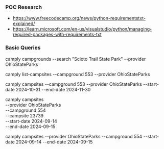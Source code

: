 ### POC Research
- https://www.freecodecamp.org/news/python-requirementstxt-explained/
- https://learn.microsoft.com/en-us/visualstudio/python/managing-required-packages-with-requirements-txt


### Basic Queries

camply campgrounds --search "Scioto Trail State Park" --provider OhioStateParks

camply list-campsites --campground 553 --provider OhioStateParks

camply campsites --campground 553 --provider OhioStateParks --start-date 2024-10-31 --end-date 2024-11-30

camply campsites \
  --provider OhioStateParks \
  --campground 554 \
  --campsite 23739 \
  --start-date 2024-09-14 \
  --end-date 2024-09-15

camply campsites --provider OhioStateParks --campground 554 --start-date 2024-09-14 --end-date 2024-09-15